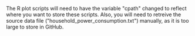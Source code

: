 The R plot scripts will need to have the variable "cpath" changed to reflect where you want to store these scripts.
Also, you will need to retreive the source data file ("household_power_consumption.txt") manually, as it is too large to store in GitHub.